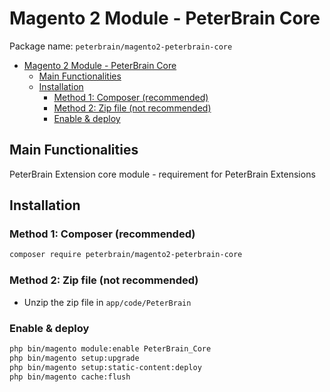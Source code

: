 # Magento 2 Module - PeterBrain Core

Package name: `peterbrain/magento2-peterbrain-core`

- [Magento 2 Module - PeterBrain Core](#magento-2-module---peterbrain-core)
  - [Main Functionalities](#main-functionalities)
  - [Installation](#installation)
    - [Method 1: Composer (recommended)](#method-1-composer-recommended)
    - [Method 2: Zip file (not recommended)](#method-2-zip-file-not-recommended)
    - [Enable & deploy](#enable--deploy)

## Main Functionalities

PeterBrain Extension core module - requirement for PeterBrain Extensions

## Installation

### Method 1: Composer (recommended)

```bash
composer require peterbrain/magento2-peterbrain-core
```

### Method 2: Zip file (not recommended)

- Unzip the zip file in `app/code/PeterBrain`

### Enable & deploy

```bash
php bin/magento module:enable PeterBrain_Core
php bin/magento setup:upgrade
php bin/magento setup:static-content:deploy
php bin/magento cache:flush
```
